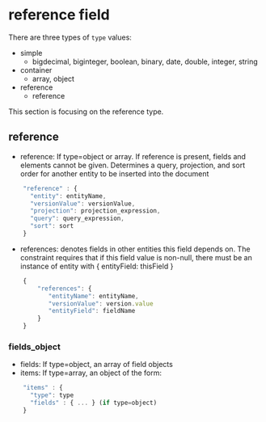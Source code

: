# reference field
There are three types of `type` values:
* simple
    * bigdecimal, biginteger, boolean, binary, date, double, integer, string
* container
    * array, object
* reference
    * reference

This section is focusing on the reference type.



## reference

* reference: If type=object or array. If reference is present, fields and elements cannot be given. Determines a query, projection, and sort order for another entity to be inserted into the document
```javascript
    "reference" : {
      "entity": entityName,
      "versionValue": versionValue,
      "projection": projection_expression,
      "query": query_expression,
      "sort": sort
    }
```


   * references: denotes fields in other entities this field depends on. The constraint requires that if this field value is non-null, there must be an instance of entity with { entityField: thisField }
```javascript
    {
        "references": {
           "entityName": entityName,
           "versionValue": version.value
           "entityField": fieldName
        }
    }
```




### fields_object



* fields: If type=object, an array of field objects
* items: If type=array, an object of the form:
```javascript
    "items" : {
      "type": type
      "fields" : { ... } (if type=object)
    }
```



